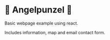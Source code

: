 # 👼 Angelpunzel 🧱

Basic webpage example using react.

Includes information, map and email contact form.